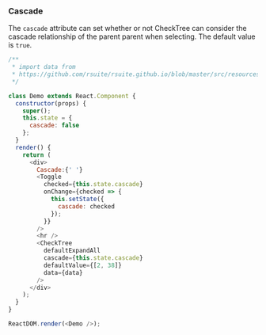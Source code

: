 ### Cascade

The `cascade` attribute can set whether or not CheckTree can consider the cascade relationship of the parent parent when selecting. The default value is `true`.

<!--start-code-->

```js
/**
 * import data from
 * https://github.com/rsuite/rsuite.github.io/blob/master/src/resources/data/city.js
 */

class Demo extends React.Component {
  constructor(props) {
    super();
    this.state = {
      cascade: false
    };
  }
  render() {
    return (
      <div>
        Cascade:{' '}
        <Toggle
          checked={this.state.cascade}
          onChange={checked => {
            this.setState({
              cascade: checked
            });
          }}
        />
        <hr />
        <CheckTree
          defaultExpandAll
          cascade={this.state.cascade}
          defaultValue={[2, 38]}
          data={data}
        />
      </div>
    );
  }
}

ReactDOM.render(<Demo />);
```

<!--end-code-->
